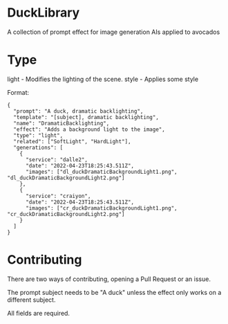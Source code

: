 # DuckLibrary
A collection of prompt effect for image generation AIs applied to avocados

# Type

light - Modifies the lighting of the scene.
style - Applies some style


Format:
```
{
  "prompt": "A duck, dramatic backlighting",
  "template": "[subject], dramatic backlighting",
  "name": "DramaticBacklighting",
  "effect": "Adds a background light to the image",
  "type": "light",
  "related": ["SoftLight", "HardLight"],
  "generations": [
    {
      "service": "dalle2",
      "date": "2022-04-23T18:25:43.511Z",
      "images": ["dl_duckDramaticBackgroundLight1.png", "dl_duckDramaticBackgroundLight2.png"]
    },
    {
      "service": "craiyon",
      "date": "2022-04-23T18:25:43.511Z",
      "images": ["cr_duckDramaticBackgroundLight1.png", "cr_duckDramaticBackgroundLight2.png"]
    }
  ]
}
```

# Contributing

There are two ways of contributing, opening a Pull Request or an issue.

The prompt subject needs to be "A duck" unless the effect only works on a different subject.

All fields are required.
